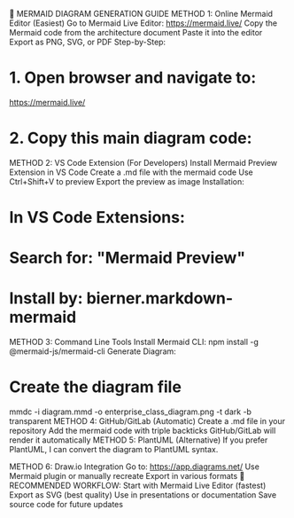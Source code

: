 🎨 MERMAID DIAGRAM GENERATION GUIDE
METHOD 1: Online Mermaid Editor (Easiest)
Go to Mermaid Live Editor: https://mermaid.live/
Copy the Mermaid code from the architecture document
Paste it into the editor
Export as PNG, SVG, or PDF
Step-by-Step:
# 1. Open browser and navigate to:
https://mermaid.live/

# 2. Copy this main diagram code:

METHOD 2: VS Code Extension (For Developers)
Install Mermaid Preview Extension in VS Code
Create a .md file with the mermaid code
Use Ctrl+Shift+V to preview
Export the preview as image
Installation:
# In VS Code Extensions:
# Search for: "Mermaid Preview"
# Install by: bierner.markdown-mermaid
METHOD 3: Command Line Tools
Install Mermaid CLI:
npm install -g @mermaid-js/mermaid-cli
Generate Diagram:
# Create the diagram file
mmdc -i diagram.mmd -o enterprise_class_diagram.png -t dark -b transparent
METHOD 4: GitHub/GitLab (Automatic)
Create a .md file in your repository
Add the mermaid code with triple backticks
GitHub/GitLab will render it automatically
METHOD 5: PlantUML (Alternative)
If you prefer PlantUML, I can convert the diagram to PlantUML syntax.

METHOD 6: Draw.io Integration
Go to: https://app.diagrams.net/
Use Mermaid plugin or manually recreate
Export in various formats
🎯 RECOMMENDED WORKFLOW:
Start with Mermaid Live Editor (fastest)
Export as SVG (best quality)
Use in presentations or documentation
Save source code for future updates